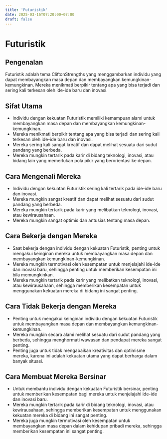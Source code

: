 ```yaml
---
title: 'Futuristik'
date: 2025-03-16T07:20:00+07:00
draft: false
---
```


# Futuristik

## Pengenalan

Futuristik adalah tema CliftonStrengths yang menggambarkan individu yang dapat membayangkan masa depan dan membayangkan kemungkinan-kemungkinan. Mereka menikmati berpikir tentang apa yang bisa terjadi dan sering kali terkesan oleh ide-ide baru dan inovasi.

## Sifat Utama

- Individu dengan kekuatan Futuristik memiliki kemampuan alami untuk membayangkan masa depan dan membayangkan kemungkinan-kemungkinan.
- Mereka menikmati berpikir tentang apa yang bisa terjadi dan sering kali terkesan oleh ide-ide baru dan inovasi.
- Mereka sering kali sangat kreatif dan dapat melihat sesuatu dari sudut pandang yang berbeda.
- Mereka mungkin tertarik pada karir di bidang teknologi, inovasi, atau bidang lain yang memerlukan pola pikir yang berorientasi ke depan.

## Cara Mengenali Mereka

- Individu dengan kekuatan Futuristik sering kali tertarik pada ide-ide baru dan inovasi.
- Mereka mungkin sangat kreatif dan dapat melihat sesuatu dari sudut pandang yang berbeda.
- Mereka mungkin tertarik pada karir yang melibatkan teknologi, inovasi, atau kewirausahaan.
- Mereka mungkin sangat optimis dan antusias tentang masa depan.

## Cara Bekerja dengan Mereka

- Saat bekerja dengan individu dengan kekuatan Futuristik, penting untuk mengakui keinginan mereka untuk membayangkan masa depan dan membayangkan kemungkinan-kemungkinan.
- Mereka mungkin termotivasi oleh kesempatan untuk menjelajahi ide-ide dan inovasi baru, sehingga penting untuk memberikan kesempatan ini bila memungkinkan.
- Mereka mungkin tertarik pada karir yang melibatkan teknologi, inovasi, atau kewirausahaan, sehingga memberikan kesempatan untuk menggunakan kekuatan mereka di bidang ini sangat penting.

## Cara Tidak Bekerja dengan Mereka

- Penting untuk mengakui keinginan individu dengan kekuatan Futuristik untuk membayangkan masa depan dan membayangkan kemungkinan-kemungkinan.
- Mereka mungkin secara alami melihat sesuatu dari sudut pandang yang berbeda, sehingga menghormati wawasan dan pendapat mereka sangat penting.
- Penting juga untuk tidak mengabaikan kreativitas dan optimisme mereka, karena ini adalah kekuatan utama yang dapat berharga dalam banyak situasi.

## Cara Membuat Mereka Bersinar

- Untuk membantu individu dengan kekuatan Futuristik bersinar, penting untuk memberikan kesempatan bagi mereka untuk menjelajahi ide-ide dan inovasi baru.
- Mereka mungkin tertarik pada karir di bidang teknologi, inovasi, atau kewirausahaan, sehingga memberikan kesempatan untuk menggunakan kekuatan mereka di bidang ini sangat penting.
- Mereka juga mungkin termotivasi oleh kesempatan untuk membayangkan masa depan dalam kehidupan pribadi mereka, sehingga memberikan kesempatan ini sangat penting.

